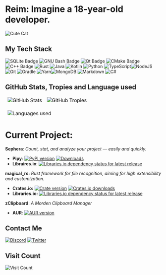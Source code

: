 # Reim: Imagine a 18-year-old developer.

![Cute Cat](https://github.githubassets.com/assets/mona-loading-dark-7701a7b97370.gif)

## My Tech Stack
![SQLite Badge](https://img.shields.io/badge/SQLite-003B57?logo=sqlite&logoColor=fff&style=flat) ![GNU Bash Badge](https://img.shields.io/badge/GNU%20Bash-4EAA25?logo=gnubash&logoColor=fff&style=for-the-badge) ![Qt Badge](https://img.shields.io/badge/Qt-41CD52?logo=qt&logoColor=fff&style=for-the-badge) ![CMake Badge](https://img.shields.io/badge/CMake-064F8C?logo=cmake&logoColor=fff&style=for-the-badge) ![C++ Badge](https://img.shields.io/badge/C%2B%2B-00599C?logo=cplusplus&logoColor=fff&style=for-the-badge) ![Rust](https://img.shields.io/badge/Rust-black?style=for-the-badge&logo=rust) ![Java](https://img.shields.io/badge/java-%23ED8B00.svg?style=for-the-badge&logo=java&logoColor=white) ![Kotlin](https://img.shields.io/badge/kotlin-%237F52FF.svg?style=for-the-badge&logo=kotlin&logoColor=white) ![Python](https://img.shields.io/badge/python-3670A0?style=for-the-badge&logo=python&logoColor=ffdd54) ![TypeScript](https://img.shields.io/badge/typescript-%23007ACC.svg?style=for-the-badge&logo=typescript&logoColor=white)![NodeJS](https://img.shields.io/badge/node.js-6DA55F?style=for-the-badge&logo=node.js&logoColor=white) ![Git](https://img.shields.io/badge/git-%23F05033.svg?style=for-the-badge&logo=git&logoColor=white) ![Gradle](https://img.shields.io/badge/Gradle-02303A.svg?style=for-the-badge&logo=Gradle&logoColor=white) ![Yarn](https://img.shields.io/badge/yarn-%232C8EBB.svg?style=for-the-badge&logo=yarn&logoColor=white)![MongoDB](https://img.shields.io/badge/MongoDB-%234ea94b.svg?style=for-the-badge&logo=mongodb&logoColor=white) ![Markdown](https://img.shields.io/badge/markdown-%23000000.svg?style=for-the-badge&logo=markdown&logoColor=white) ![C#](https://img.shields.io/badge/c%23-%23239120.svg?style=for-the-badge&logo=c-sharp&logoColor=white)

## GitHub Stats, Tropies and Language used
<table align="center" border="0" cellpadding="0" cellspacing="0">
  <thead>
    <tr>
      <td>
        <img
          src="https://github-readme-stats.vercel.app/api?username=reim-developer&show_icons=true&locale=en&theme=tokyonight&count_private=true"
          alt="GitHub Stats"
        />
      </td>
        <td>
        <img
          src="https://github-trophies.vercel.app/?username=reim-developer&theme=onedark&no-frame=false&no-bg=false&margin-w=4"
          alt="GitHub Tropies"
        />
  </thead>
</table>
<table aligh="center" border="0" cellpadding="0" cellspacing="0">
  <thead>
    <tr>
        </td>
       <td>
        <img
          src="https://github-readme-stats.vercel.app/api/top-langs?username=reim-developer&layout=compact&langs_count=12&card_width=320&theme=highcontrast"
          alt="Languages used"
        />
      </td>
    </tr>
    </tr>
  </thead>
</table>

# Current Project:
**Sephera**: *Count, stat, and analyze your project — easily and quickly.*

* **Pipy**: [![PyPI version](https://img.shields.io/pypi/v/Sephera.svg)](https://pypi.org/project/Sephera/) [![Downloads](https://static.pepy.tech/badge/Sephera)](https://pepy.tech/project/Sephera)
* **Libraires.io**: [![Libraries.io dependency status for latest release](https://img.shields.io/librariesio/release/pypi/sephera)](https://libraries.io/pypi/Sephera)

**magical_rs:** *Rust framework for file recognition, aiming for high extensibility and customization.*

* **Crates.io:** [![Crate version](https://img.shields.io/crates/v/magical_rs.svg)](https://crates.io/crates/magical_rs) [![Crates.io downloads](https://img.shields.io/crates/d/magical_rs.svg)](https://crates.io/crates/magical_rs)
* **Libraries.io:** [![Libraries.io dependency status for latest release](https://img.shields.io/librariesio/release/cargo/magical_rs.svg)](https://libraries.io/cargo/magical_rs)

**zClipboard**: *A Morden Clipboard Manager*
* **AUR**: [![AUR version](https://img.shields.io/aur/version/zclipboard)](https://aur.archlinux.org/packages/zclipboard)

## Contact Me
[![Discord](https://img.shields.io/badge/Discord-%235865F2.svg?style=for-the-badge&logo=discord&logoColor=white)](https://discordapp.com/users/1043482116127727666) [![Twitter](https://img.shields.io/badge/Twitter-%231DA1F2.svg?style=for-the-badge&logo=Twitter&logoColor=white)](https://x.com/Reim_empdev)

## Visit Count
![Visit Count](https://profile-counter.glitch.me/%7Breim-developer%7D/count.svg)

